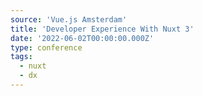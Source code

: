 ```yaml
---
source: 'Vue.js Amsterdam'
title: 'Developer Experience With Nuxt 3'
date: '2022-06-02T00:00:00.000Z'
type: conference
tags:
  - nuxt
  - dx
---
```

